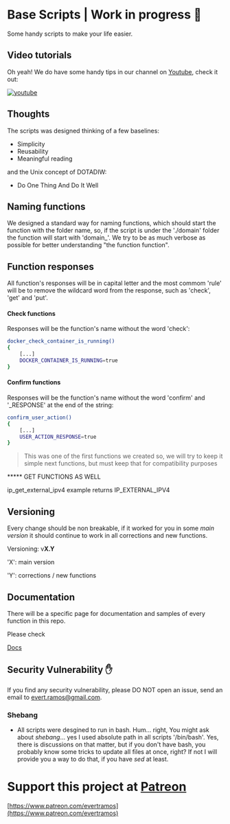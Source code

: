 # Base Scripts | Work in progress 🚧

Some handy scripts to make your life easier. 

## Video tutorials 

Oh yeah! We do have some handy tips in our channel on [Youtube](https://www.youtube.com/channel/UCN5wb0eA3ZLlvJNYo23qBRQ), check it out:

[![youtube](https://img.shields.io/badge/YouTube-FF0000?style=for-the-badge&logo=youtube&logoColor=white)](https://www.youtube.com/channel/UCN5wb0eA3ZLlvJNYo23qBRQ)

## Thoughts

The scripts was designed thinking of a few baselines:

- Simplicity
- Reusability
- Meaningful reading

and the Unix concept of DOTADIW:
- Do One Thing And Do It Well

## Naming functions

We designed a standard way for naming functions, which should start the function with the folder name, so, if the script
is under the './domain' folder the function will start with 'domain_'. We try to be as much verbose as possible for better
understanding "the function function".

## Function responses

All function's responses will be in capital letter and the most commom 'rule' will be to remove the wildcard word from
the response, such as 'check', 'get' and 'put'. 

#### Check functions

Responses will be the function's name without the word 'check': 

```bash
docker_check_container_is_running()
{
    [...]
    DOCKER_CONTAINER_IS_RUNNING=true
}
```

#### Confirm functions

Responses will be the function's name without the word 'confirm' and '_RESPONSE' at the end of the string:

```bash
confirm_user_action()
{
    [...]
    USER_ACTION_RESPONSE=true
}
```

> This was one of the first functions we created so, we will try to keep it simple next functions, but must keep that for 
> compatibility purposes




***** GET FUNCTIONS AS WELL 

ip_get_external_ipv4 example returns IP_EXTERNAL_IPV4

## Versioning

Every change should be non breakable, if it worked for you in some *main version* it should continue to work in all corrections and new functions.

Versioning: v**X.Y**

'X': main version

'Y': corrections / new functions

## Documentation

There will be a specific page for documentation and samples of every function in this repo.

Please check

[Docs](docs/README.md)

## Security Vulnerability ✋

If you find any security vulnerability, please DO NOT open an issue, send an email to [evert.ramos@gmail.com](mailto:evert.ramos@gmail.com).

### Shebang 

- All scripts were desgined to run in bash. Hum... right, You might ask about _shebang_... yes I used absolute path in all scripts '/bin/bash'. Yes, there is discussions on that matter, but if you don't have bash, you probably know some tricks to update all files at once, right? If not I will provide you a way to do that, if you have _sed_ at least.

# Support this project at [Patreon](https://www.patreon.com/evertramos)
[https://www.patreon.com/evertramos](https://www.patreon.com/evertramos)
